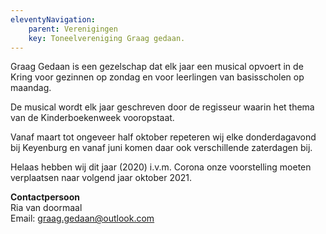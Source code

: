 ```yaml
---
eleventyNavigation:
    parent: Verenigingen
    key: Toneelvereniging Graag gedaan.
---
```


Graag Gedaan is een gezelschap dat elk jaar een musical opvoert in de Kring voor gezinnen op zondag en voor leerlingen van basisscholen op maandag.

De musical wordt elk jaar geschreven door de regisseur waarin het thema van de Kinderboekenweek vooropstaat.

Vanaf maart tot ongeveer half oktober repeteren wij elke donderdagavond bij Keyenburg en vanaf juni komen daar ook verschillende zaterdagen bij.

Helaas hebben wij dit jaar (2020) i.v.m. Corona onze voorstelling moeten verplaatsen naar volgend jaar oktober 2021.

**Contactpersoon**  
Ria van doormaal  
Email: [graag.gedaan@outlook.com](mailto:graag.gedaan@outlook.com)
 
